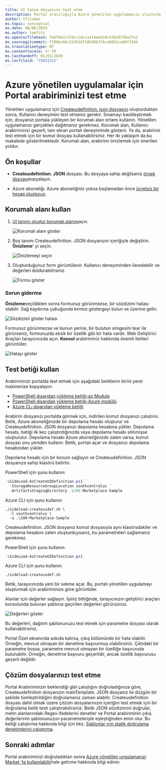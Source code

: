 ```yaml
---
title: UI tanım dosyasını test etme
description: Portal aracılığıyla Azure yönetilen uygulamanızı oluşturmak için kullanıcı deneyiminin nasıl test edileceğini açıklar.
author: tfitzmac
ms.topic: conceptual
ms.date: 08/06/2019
ms.author: tomfitz
ms.openlocfilehash: fe6fbb2c27dcc18cca114e6d10cd382d376a27e2
ms.sourcegitcommit: f788bc6bc524516f186386376ca6651ce80f334d
ms.translationtype: MT
ms.contentlocale: tr-TR
ms.lasthandoff: 01/03/2020
ms.locfileid: "75651312"
---
```

# <a name="test-your-portal-interface-for-azure-managed-applications"></a>Azure yönetilen uygulamalar için Portal arabiriminizi test etme

Yönetilen uygulamanız için [Createuıdefinition. json dosyasını](create-uidefinition-overview.md) oluşturduktan sonra, Kullanıcı deneyimini test etmeniz gerekir. Sınamayı basitleştirmek için, dosyanızı portala yükleyen bir korumalı alan ortamı kullanın. Yönetilen uygulamanızı gerçekten dağıtmanız gerekmez. Korumalı alan, Kullanıcı arabiriminizi geçerli, tam ekran portalı deneyiminde gösterir. Ya da, arabirimi test etmek için bir komut dosyası kullanabilirsiniz. Her iki yaklaşım da bu makalede gösterilmektedir. Korumalı alan, arabirimi önizlemek için önerilen yoldur.

## <a name="prerequisites"></a>Ön koşullar

* **Createuıdefinition. JSON** dosyası. Bu dosyaya sahip değilseniz [örnek dosyayı](https://github.com/Azure/azure-quickstart-templates/blob/master/100-marketplace-sample/createUiDefinition.json)kopyalayın.

* Azure aboneliği. Azure aboneliğiniz yoksa başlamadan önce [ücretsiz bir hesap oluşturun](https://azure.microsoft.com/free/).

## <a name="use-sandbox"></a>Korumalı alanı kullan

1. [UI tanımı oluştur korumalı alanını](https://portal.azure.com/?feature.customPortal=false&#blade/Microsoft_Azure_CreateUIDef/SandboxBlade)açın.

   ![Korumalı alanı göster](./media/test-createuidefinition/show-sandbox.png)

1. Boş tanımı Createuıdefinition. JSON dosyanızın içeriğiyle değiştirin. **Önizleme**' yi seçin.

   ![Önizlemeyi seçin](./media/test-createuidefinition/select-preview.png)

1. Oluşturduğunuz form görüntülenir. Kullanıcı deneyiminden ileredebilir ve değerleri doldurabilirsiniz.

   ![Formu göster](./media/test-createuidefinition/show-ui-form.png)

### <a name="troubleshooting"></a>Sorun giderme

**Önizleme**seçildikten sonra formunuz görünmezse, bir sözdizimi hatası olabilir. Sağ kaydırma çubuğunda kırmızı göstergeyi bulun ve üzerine gelin.

![Sözdizimi göster hatası](./media/test-createuidefinition/show-syntax-error.png)

Formunuz görünmezse ve bunun yerine, bir bulutun simgesini tear ile görürseniz, formunuzda eksik bir özellik gibi bir hata vardır. Web Geliştirici Araçları tarayıcınızda açın. **Konsol** arabiriminiz hakkında önemli iletileri görüntüler.

![Hatayı göster](./media/test-createuidefinition/show-error.png)

## <a name="use-test-script"></a>Test betiği kullan

Arabiriminizi portalda test etmek için aşağıdaki betiklerin birini yerel makinenize kopyalayın:

* [PowerShell dışarıdan yükleme betiği-az Module](https://github.com/Azure/azure-quickstart-templates/blob/master/SideLoad-AzCreateUIDefinition.ps1)
* [PowerShell dışarıdan yükleme betiği-Azure modülü](https://github.com/Azure/azure-quickstart-templates/blob/master/SideLoad-CreateUIDefinition.ps1)
* [Azure CLı dışarıdan yükleme betiği](https://github.com/Azure/azure-quickstart-templates/blob/master/sideload-createuidef.sh)

Arabirim dosyanızı portalda görmek için, indirilen komut dosyanızı çalıştırın. Betik, Azure aboneliğinizde bir depolama hesabı oluşturur ve Createuıdefinition. JSON dosyanızı depolama hesabına yükler. Depolama hesabı, betiği ilk kez çalıştırdığınızda veya depolama hesabı silinmişse oluşturulur. Depolama hesabı Azure aboneliğinizde zaten varsa, komut dosyası onu yeniden kullanır. Betik, portalı açar ve dosyanızı depolama hesabından yükler.

Depolama hesabı için bir konum sağlayın ve Createuıdefinition. JSON dosyanıza sahip klasörü belirtin.

PowerShell için şunu kullanın:

```powershell
.\SideLoad-AzCreateUIDefinition.ps1 `
  -StorageResourceGroupLocation southcentralus `
  -ArtifactsStagingDirectory .\100-Marketplace-Sample
```

Azure CLI için şunu kullanın:

```azurecli
./sideload-createuidef.sh \
  -l southcentralus \
  -a .\100-Marketplace-Sample
```

Createuıdefinition. JSON dosyanız komut dosyasıyla aynı klasörsdakiler ve depolama hesabını zaten oluşturduysanız, bu parametreleri sağlamanız gerekmez.

PowerShell için şunu kullanın:

```powershell
.\SideLoad-AzCreateUIDefinition.ps1
```

Azure CLI için şunu kullanın:

```azurecli
./sideload-createuidef.sh
```

Betik, tarayıcınızda yeni bir sekme açar. Bu, portalı yönetilen uygulamayı oluşturmak için arabiriminize göre görüntüler.

Alanlar için değerler sağlayın. İşiniz bittiğinde, tarayıcınızın geliştirici araçları konsolunda bulunan şablona geçirilen değerleri görürsünüz.

![Değerleri göster](./media/test-createuidefinition/show-json.png)

Bu değerleri, dağıtım şablonunuzu test etmek için parametre dosyası olarak kullanabilirsiniz.

Portal Özet ekranında askıda kalırsa, çıkış bölümünde bir hata olabilir. Örneğin, mevcut olmayan bir denetime başvurmuş olabilirsiniz. Çıktıdaki bir parametre boşsa, parametre mevcut olmayan bir özelliğe başvuruda bulunabilir. Örneğin, denetime başvuru geçerlidir, ancak özellik başvurusu geçerli değildir.

## <a name="test-your-solution-files"></a>Çözüm dosyalarınızı test etme

Portal Arabiriminizin beklendiği gibi çalıştığını doğruladığınıza göre, Createuıdefinition dosyanızın mainTemplate. JSON dosyanız ile düzgün bir şekilde tümleştirildiğini doğrulamanız zaman alabilir. Createuıdefinition dosyası dahil olmak üzere çözüm dosyalarınızın içeriğini test etmek için bir doğrulama betik testi çalıştırabilirsiniz. Betik JSON sözdizimini doğrular, metin alanlarındaki Regex ifadelerini denetler ve Portal arabiriminin çıkış değerlerinin şablonunuzun parametreleriyle eşleştiğinden emin olur. Bu betiği çalıştırma hakkında bilgi için bkz. [Şablonlar için statik doğrulama denetimlerini çalıştırma](https://github.com/Azure/azure-quickstart-templates/tree/master/test).

## <a name="next-steps"></a>Sonraki adımlar

Portal arabiriminizi doğruladıktan sonra [Azure yönetilen uygulamanızı Market 'te kullanılabilir](publish-marketplace-app.md)hale getirme hakkında bilgi edinin.

